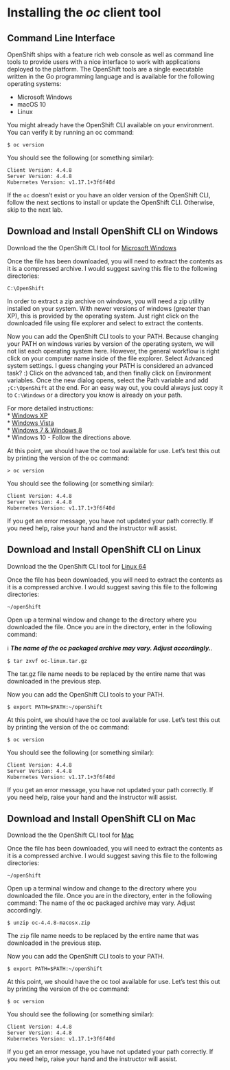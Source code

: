 # Installing the *oc* client tool  

## Command Line Interface  

OpenShift ships with a feature rich web console as well as command line tools to provide users with a nice interface to work with applications deployed to the platform. The OpenShift tools are a single executable written in the Go programming language and is available for the following operating systems:  
   * Microsoft Windows  
   * macOS 10  
   * Linux  

You might already have the OpenShift CLI available on your environment. You can verify it by running an oc command:  
```
$ oc version
```

You should see the following (or something similar):  
```
Client Version: 4.4.8
Server Version: 4.4.8
Kubernetes Version: v1.17.1+3f6f40d
```

If the ```oc``` doesn’t exist or you have an older version of the OpenShift CLI, follow the next sections to install or update the OpenShift CLI. Otherwise, skip to the next lab.  

## Download and Install OpenShift CLI on Windows  

Download the the OpenShift CLI tool for [Microsoft Windows](https://github.com/bhandaru/nationalparks-labs/blob/master/occlients/oc-4.4.8-windows.zip)  

Once the file has been downloaded, you will need to extract the contents as it is a compressed archive. I would suggest saving this file to the following directories:  

```
C:\OpenShift
```

In order to extract a zip archive on windows, you will need a zip utility installed on your system. With newer versions of windows (greater than XP), this is provided by the operating system. Just right click on the downloaded file using file explorer and select to extract the contents.  

Now you can add the OpenShift CLI tools to your PATH. Because changing your PATH on windows varies by version of the operating system, we will not list each operating system here. However, the general workflow is right click on your computer name inside of the file explorer. Select Advanced system settings. I guess changing your PATH is considered an advanced task? :) Click on the advanced tab, and then finally click on Environment variables. Once the new dialog opens, select the Path variable and add ```;C:\OpenShift``` at the end. For an easy way out, you could always just copy it to ```C:\Windows``` or a directory you know is already on your path.  

For more detailed instructions:  
    * [Windows XP](https://support.microsoft.com/en-us/kb/310519)  
    * [Windows Vista](http://banagale.com/changing-your-system-path-in-windows-vista.htm)  
    * [Windows 7 & Windows 8](http://geekswithblogs.net/renso/archive/2009/10/21/how-to-set-the-windows-path-in-windows-7.aspx)  
    * Windows 10 - Follow the directions above.  


At this point, we should have the oc tool available for use. Let’s test this out by printing the version of the oc command:
```
> oc version
```

You should see the following (or something similar):
```
Client Version: 4.4.8
Server Version: 4.4.8
Kubernetes Version: v1.17.1+3f6f40d
```

If you get an error message, you have not updated your path correctly. If you need help, raise your hand and the instructor will assist.

## Download and Install OpenShift CLI on Linux
Download the the OpenShift CLI tool for [Linux 64](https://github.com/bhandaru/nationalparks-labs/blob/master/occlients/oc-4.4.8-linux.tar.gz)

Once the file has been downloaded, you will need to extract the contents as it is a compressed archive. I would suggest saving this file to the following directories:

```
~/openShift
```

Open up a terminal window and change to the directory where you downloaded the file. Once you are in the directory, enter in the following command:  

:information_source: **_The name of the oc packaged archive may vary. Adjust accordingly._**. 

```$ tar zxvf oc-linux.tar.gz```  

The tar.gz file name needs to be replaced by the entire name that was downloaded in the previous step.  

Now you can add the OpenShift CLI tools to your PATH.  

```$ export PATH=$PATH:~/openShift```

At this point, we should have the oc tool available for use. Let’s test this out by printing the version of the oc command:

```$ oc version```

You should see the following (or something similar):

```
Client Version: 4.4.8
Server Version: 4.4.8
Kubernetes Version: v1.17.1+3f6f40d
```

If you get an error message, you have not updated your path correctly. If you need help, raise your hand and the instructor will assist.

## Download and Install OpenShift CLI on Mac

Download the the OpenShift CLI tool for [Mac](https://github.com/bhandaru/nationalparks-labs/blob/master/occlients/oc-4.4.8-macosx.zip)

Once the file has been downloaded, you will need to extract the contents as it is a compressed archive. I would suggest saving this file to the following directories: 

```
~/openShift
```

Open up a terminal window and change to the directory where you downloaded the file. Once you are in the directory, enter in the following command:
	The name of the oc packaged archive may vary. Adjust accordingly.

```
$ unzip oc-4.4.8-macosx.zip
```

The ```zip``` file name needs to be replaced by the entire name that was downloaded in the previous step.

Now you can add the OpenShift CLI tools to your PATH.

```$ export PATH=$PATH:~/openShift```

At this point, we should have the oc tool available for use. Let’s test this out by printing the version of the oc command:

```$ oc version```

You should see the following (or something similar):

```
Client Version: 4.4.8
Server Version: 4.4.8
Kubernetes Version: v1.17.1+3f6f40d
```

If you get an error message, you have not updated your path correctly. If you need help, raise your hand and the instructor will assist.

<!--
## Tab Completion

The OpenShift command line tool supports the ability to use tab completion for the popular zsh and bash shells. This suits the needs of users using either Linux or OS X. If you are using Microsoft Windows, never fear, we will discuss some ways to get tab completion working on that operating system as well.

## Tab completion on Mac and Linux

If you are on the Mac operating system, you will need to ensure that you have the bash-completion project installed. This can be accomplished using the popular brew system:

```$ brew install bash-completion```

If you’re on Linux, ensure you have bash-completion installed using your package manager (dnf, yum apt-get,…​)

Once bash-completion package is available in your machine, to enable tab completion in your shell, you can simply enter in the following command from your terminal

$ oc completion bash >> oc_completion.sh
$ source oc_completion.sh

Alternatively, you can add this to your .bashrc file.

If you are using zsh, you can run the following command:

$ source <(oc completion zsh)

Alternatively, you can add this to your .zshrc file.
Tab completion on Windows

For Windows users, things become a bit more tricky. You could of course use the Linux Subsystem for Windows but you may want to consider using a combination of babun and cmder. For a full list of instructions, you can check out the following blog post:

    https://blog.openshift.com/openshift-3-tab-completion-for-windows/

Working with proxies

It might happen that you’re behind a corporate proxy to access the internet. In this case, you’ll need to set some additional environment variables for the oc command line to work.

Windows: Follow previous section’s instructions on how to set an Environment Variable on Windows. The variables you’ll need to set are:
	Replace the proxy server with the one for your environment/machine.

https_proxy=http://proxy-server.mycorp.com:3128/
HTTPS_PROXY=http://proxy-server.mycorp.com:3128/

macOS:
	Replace the proxy server with the one for your environment/machine.

$ export https_proxy=http://proxy-server.mycorp.com:3128/
$ export HTTPS_PROXY=http://proxy-server.mycorp.com:3128/

Linux:
	Replace the proxy server with the one for your environment/machine.

$ export https_proxy=http://proxy-server.mycorp.com:3128/
$ export HTTPS_PROXY=http://proxy-server.mycorp.com:3128/

	

If the proxy is secured, make sure to use the following URL pattern, replacing the contents with the appropriate values:

export https_proxy=http://USERNAME:PASSOWRD@proxy-server.mycorp.com:3128/

Special Characters: If your password contains special characters, you must replace them with ASCII codes, for example the at sign @ must be replaced by the %40 code, e.g. p@ssword = p%40ssword.
-->
